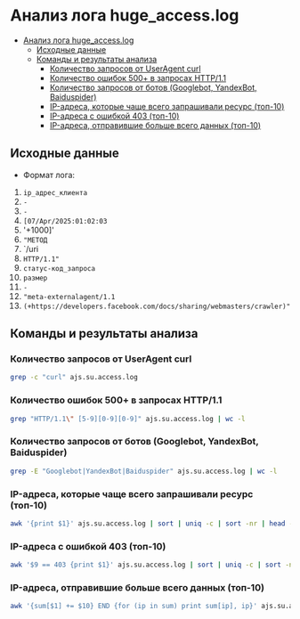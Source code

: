 # Анализ лога huge_access.log

- [Анализ лога huge\_access.log](#анализ-лога-huge_accesslog)
  - [Исходные данные](#исходные-данные)
  - [Команды и результаты анализа](#команды-и-результаты-анализа)
    - [Количество запросов от UserAgent curl](#количество-запросов-от-useragent-curl)
    - [Количество ошибок 500+ в запросах HTTP/1.1](#количество-ошибок-500-в-запросах-http11)
    - [Количество запросов от ботов (Googlebot, YandexBot, Baiduspider)](#количество-запросов-от-ботов-googlebot-yandexbot-baiduspider)
    - [IP-адреса, которые чаще всего запрашивали ресурс (топ-10)](#ip-адреса-которые-чаще-всего-запрашивали-ресурс-топ-10)
    - [IP-адреса с ошибкой 403 (топ-10)](#ip-адреса-с-ошибкой-403-топ-10)
    - [IP-адреса, отправившие больше всего данных (топ-10)](#ip-адреса-отправившие-больше-всего-данных-топ-10)


## Исходные данные
- Формат лога: 
1. `ip_адрес_клиента` 
2. `-`
3. `-`
4. `[07/Apr/2025:01:02:03`
5. '+1000]'
6. `"МЕТОД` 
7. `/uri
8. `HTTP/1.1"`
9. `статус-код_запроса` 
10. `размер` 
11. `-`
12. `"meta-externalagent/1.1`
13. `(+https://developers.facebook.com/docs/sharing/webmasters/crawler)"`

## Команды и результаты анализа

### Количество запросов от UserAgent curl
```bash
grep -c "curl" ajs.su.access.log
```

### Количество ошибок 500+ в запросах HTTP/1.1
```bash
grep "HTTP/1.1\" [5-9][0-9][0-9]" ajs.su.access.log | wc -l
```
### Количество запросов от ботов (Googlebot, YandexBot, Baiduspider)
```bash
grep -E "Googlebot|YandexBot|Baiduspider" ajs.su.access.log | wc -l
```

### IP-адреса, которые чаще всего запрашивали ресурс (топ-10)
```bash
awk '{print $1}' ajs.su.access.log | sort | uniq -c | sort -nr | head -n 10
```

### IP-адреса с ошибкой 403 (топ-10)
```bash
awk '$9 == 403 {print $1}' ajs.su.access.log | sort | uniq -c | sort -nr | head -n 10
```

### IP-адреса, отправившие больше всего данных (топ-10)
```bash
awk '{sum[$1] += $10} END {for (ip in sum) print sum[ip], ip}' ajs.su.access.log | sort -nr | head -n 10
```
